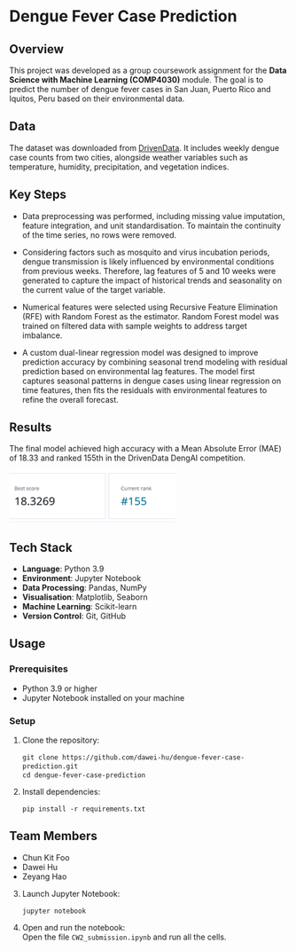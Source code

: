 # Dengue Fever Case Prediction

## Overview
This project was developed as a group coursework assignment for the **Data Science with Machine Learning (COMP4030)** module. The goal is to predict the number of dengue fever cases in San Juan, Puerto Rico and Iquitos, Peru based on their environmental data.

## Data  
The dataset was downloaded from [DrivenData](https://www.drivendata.org/competitions/44/dengai-predicting-disease-spread/data/). It includes weekly dengue case counts from two cities, alongside weather variables such as temperature, humidity, precipitation, and vegetation indices.

## Key Steps  

- Data preprocessing was performed, including missing value imputation, feature integration, and unit standardisation. To maintain the continuity of the time series, no rows were removed.

- Considering factors such as mosquito and virus incubation periods, dengue transmission is likely influenced by environmental conditions from previous weeks. Therefore, lag features of 5 and 10 weeks were generated to capture the impact of historical trends and seasonality on the current value of the target variable.

- Numerical features were selected using Recursive Feature Elimination (RFE) with Random Forest as the estimator. Random Forest model was trained on filtered data with sample weights to address target imbalance. 

- A custom dual-linear regression model was designed to improve prediction accuracy by combining seasonal trend modeling with residual prediction based on environmental lag features. The model first captures seasonal patterns in dengue cases using linear regression on time features, then fits the residuals with environmental features to refine the overall forecast.

## Results  
The final model achieved high accuracy with a Mean Absolute Error (MAE) of 18.33 and ranked 155th in the DrivenData DengAI competition.

<img src="img/score.png" alt="Submission score" width="300">

## Tech Stack

- **Language**: Python 3.9  
- **Environment**: Jupyter Notebook  
- **Data Processing**: Pandas, NumPy  
- **Visualisation**: Matplotlib, Seaborn  
- **Machine Learning**: Scikit-learn
- **Version Control**: Git, GitHub  

## Usage  
### Prerequisites
- Python 3.9 or higher
- Jupyter Notebook installed on your machine
### Setup
1. Clone the repository:
    ```
    git clone https://github.com/dawei-hu/dengue-fever-case-prediction.git
    cd dengue-fever-case-prediction
    ```
2. Install dependencies:
    ```
    pip install -r requirements.txt
    ```
## Team Members
- Chun Kit Foo
- Dawei Hu
- Zeyang Hao

3. Launch Jupyter Notebook:
    ```
    jupyter notebook
    ```
4. Open and run the notebook:  
Open the file `CW2_submission.ipynb` and run all the cells.
